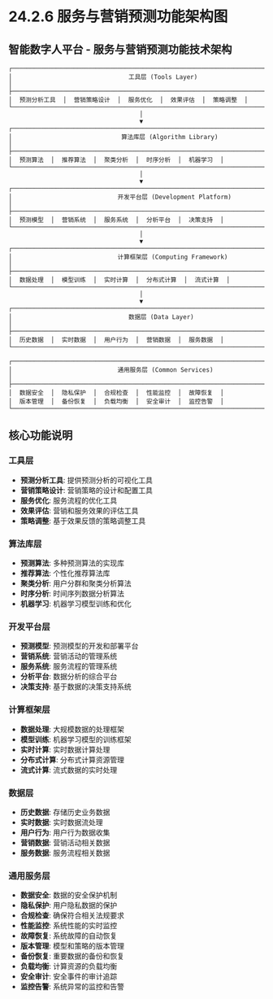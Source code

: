 # 24.2.6 服务与营销预测功能架构图

## 智能数字人平台 - 服务与营销预测功能技术架构

```
┌─────────────────────────────────────────────────────────────────────────────────┐
│                                工具层 (Tools Layer)                              │
├─────────────────────────────────────────────────────────────────────────────────┤
│  预测分析工具  │  营销策略设计  │  服务优化  │  效果评估  │  策略调整  │
└─────────────────────────────────────────────────────────────────────────────────┘
                                    │
                                    ▼
┌─────────────────────────────────────────────────────────────────────────────────┐
│                              算法库层 (Algorithm Library)                        │
├─────────────────────────────────────────────────────────────────────────────────┤
│  预测算法  │  推荐算法  │  聚类分析  │  时序分析  │  机器学习  │
└─────────────────────────────────────────────────────────────────────────────────┘
                                    │
                                    ▼
┌─────────────────────────────────────────────────────────────────────────────────┐
│                             开发平台层 (Development Platform)                     │
├─────────────────────────────────────────────────────────────────────────────────┤
│  预测模型  │  营销系统  │  服务系统  │  分析平台  │  决策支持  │
└─────────────────────────────────────────────────────────────────────────────────┘
                                    │
                                    ▼
┌─────────────────────────────────────────────────────────────────────────────────┐
│                             计算框架层 (Computing Framework)                     │
├─────────────────────────────────────────────────────────────────────────────────┤
│  数据处理  │  模型训练  │  实时计算  │  分布式计算  │  流式计算  │
└─────────────────────────────────────────────────────────────────────────────────┘
                                    │
                                    ▼
┌─────────────────────────────────────────────────────────────────────────────────┐
│                                数据层 (Data Layer)                              │
├─────────────────────────────────────────────────────────────────────────────────┤
│  历史数据  │  实时数据  │  用户行为  │  营销数据  │  服务数据  │
└─────────────────────────────────────────────────────────────────────────────────┘

┌─────────────────────────────────────────────────────────────────────────────────┐
│                             通用服务层 (Common Services)                        │
├─────────────────────────────────────────────────────────────────────────────────┤
│  数据安全  │  隐私保护  │  合规检查  │  性能监控  │  故障恢复  │
│  版本管理  │  备份恢复  │  负载均衡  │  安全审计  │  监控告警  │
└─────────────────────────────────────────────────────────────────────────────────┘
```

## 核心功能说明

### 工具层
- **预测分析工具**: 提供预测分析的可视化工具
- **营销策略设计**: 营销策略的设计和配置工具
- **服务优化**: 服务流程的优化工具
- **效果评估**: 营销和服务效果的评估工具
- **策略调整**: 基于效果反馈的策略调整工具

### 算法库层
- **预测算法**: 多种预测算法的实现库
- **推荐算法**: 个性化推荐算法库
- **聚类分析**: 用户分群和聚类分析算法
- **时序分析**: 时间序列数据分析算法
- **机器学习**: 机器学习模型训练和优化

### 开发平台层
- **预测模型**: 预测模型的开发和部署平台
- **营销系统**: 营销活动的管理系统
- **服务系统**: 服务流程的管理系统
- **分析平台**: 数据分析的综合平台
- **决策支持**: 基于数据的决策支持系统

### 计算框架层
- **数据处理**: 大规模数据的处理框架
- **模型训练**: 机器学习模型的训练框架
- **实时计算**: 实时数据计算处理
- **分布式计算**: 分布式计算资源管理
- **流式计算**: 流式数据的实时处理

### 数据层
- **历史数据**: 存储历史业务数据
- **实时数据**: 实时数据流处理
- **用户行为**: 用户行为数据收集
- **营销数据**: 营销活动相关数据
- **服务数据**: 服务流程相关数据

### 通用服务层
- **数据安全**: 数据的安全保护机制
- **隐私保护**: 用户隐私数据的保护
- **合规检查**: 确保符合相关法规要求
- **性能监控**: 系统性能的实时监控
- **故障恢复**: 系统故障的自动恢复
- **版本管理**: 模型和策略的版本管理
- **备份恢复**: 重要数据的备份和恢复
- **负载均衡**: 计算资源的负载均衡
- **安全审计**: 安全事件的审计追踪
- **监控告警**: 系统异常的监控和告警